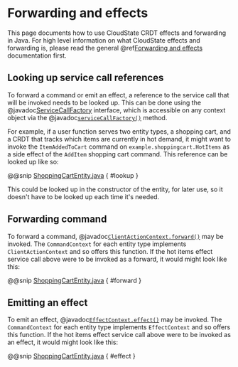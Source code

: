 # Forwarding and effects

This page documents how to use CloudState CRDT effects and forwarding in Java. For high level information on what CloudState effects and forwarding is, please read the general @ref[Forwarding and effects](../../features/effects.md) documentation first.

## Looking up service call references

To forward a command or emit an effect, a reference to the service call that will be invoked needs to be looked up. This can be done using the @javadoc[ServiceCallFactory](io.cloudstate.javasupport.ServiceCallFactory) interface, which is accessible on any context object via the @javadoc[`serviceCallFactory()`](io.cloudstate.javasupport.Context#serviceCallFactory--) method.

For example, if a user function serves two entity types, a shopping cart, and a CRDT that tracks which items are currently in hot demand, it might want to invoke the `ItemAddedToCart` command on `example.shoppingcart.HotItems` as a side effect of the `AddItem` shopping cart command. This reference can be looked up like so:

@@snip [ShoppingCartEntity.java](/docs/src/test/java/docs/user/effects/ShoppingCartEntity.java) { #lookup }

This could be looked up in the constructor of the entity, for later use, so it doesn't have to be looked up each time it's needed.

## Forwarding command

To forward a command, @javadoc[`ClientActionContext.forward()`](io.cloudstate.javasupport.ClientActionContext#forward-io.cloudstate.javasupport.ServiceCall-) may be invoked. The `CommandContext` for each entity type implements `ClientActionContext` and so offers this function. If the hot items effect service call above were to be invoked as a forward, it would might look like this:

@@snip [ShoppingCartEntity.java](/docs/src/test/java/docs/user/effects/ShoppingCartEntity.java) { #forward }

## Emitting an effect

To emit an effect, @javadoc[`EffectContext.effect()`](io.cloudstate.javasupport.EffectContext#effect-io.cloudstate.javasupport.ServiceCall-boolean-) may be invoked. The `CommandContext` for each entity type implements `EffectContext` and so offers this function. If the hot items effect service call above were to be invoked as an effect, it would might look like this:
                   
@@snip [ShoppingCartEntity.java](/docs/src/test/java/docs/user/effects/ShoppingCartEntity.java) { #effect }